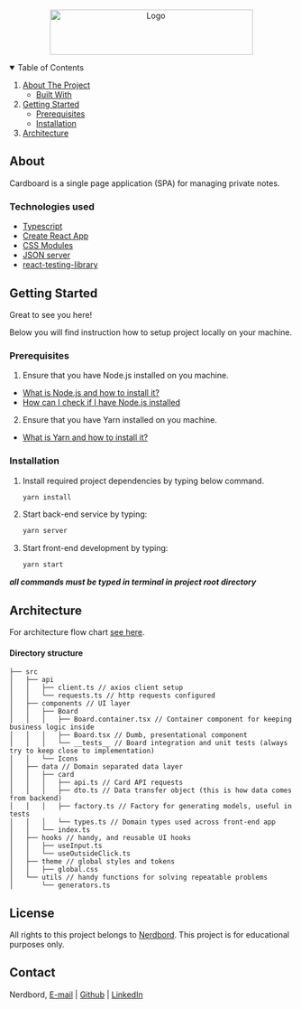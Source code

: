 <!-- PROJECT LOGO -->
<br />
<p align="center">
    <img src="https://images.prismic.io/nerdbord/0cc16003-70ab-4018-adde-ad44b9e5deee_Cardboard_logo.png?auto=compress,format" alt="Logo" width="360" height="80">
</p>

<!-- TABLE OF CONTENTS -->
<details open="open">

  <summary>Table of Contents</summary>
  
  
  <ol>
    <li>
      <a href="#about-the-project">About The Project</a>
      <ul>
        <li><a href="#built-with">Built With</a></li>
      </ul>
    </li>
    <li>
      <a href="#getting-started">Getting Started</a>
      <ul>
        <li><a href="#prerequisites">Prerequisites</a></li>
        <li><a href="#installation">Installation</a></li>
      </ul>
    </li>
      <li>
          <a href="#architecture">Architecture</a>
        </li>
  </ol>
</details>

<!-- ABOUT THE PROJECT -->

## About

<p id="about-the-project">Cardboard is a single page application (SPA) for managing private notes.</p>

### Technologies used

- [Typescript](https://www.typescriptlang.org/)
- [Create React App](https://create-react-app.dev/)
- [CSS Modules](https://create-react-app.dev/docs/adding-a-css-modules-stylesheet)
- [JSON server](https://github.com/typicode/json-server)
- [react-testing-library](https://testing-library.com/docs/react-testing-library/intro/)

<!-- GETTING STARTED -->

## Getting Started

Great to see you here!

Below you will find instruction how to setup project locally on your machine.

### Prerequisites

1. Ensure that you have Node.js installed on you machine.

- [What is Node.js and how to install it?](https://nodejs.org/en/)
- [How can I check if I have Node.js installed](https://docs.npmjs.com/downloading-and-installing-node-js-and-npm#checking-your-version-of-npm-and-nodejs)

2. Ensure that you have Yarn installed on you machine.

- [What is Yarn and how to install it?](https://yarnpkg.com/getting-started/install)

### Installation

1. Install required project dependencies by typing below command.
   ```sh
   yarn install
   ```
2. Start back-end service by typing:
   ```sh
   yarn server
   ```
3. Start front-end development by typing:
   ```sh
   yarn start
   ```

**_all commands must be typed in terminal in project root directory_**

<!-- USAGE EXAMPLES -->

## Architecture

For architecture flow chart [see here](https://whimsical.com/cardboard-Nt4fR5WBe2xUPSkf1ayHEG).

#### **Directory structure**

```
├── src
│   ├── api
│   │   ├── client.ts // axios client setup
│   │   └── requests.ts // http requests configured
│   ├── components // UI layer
│   │   ├── Board
│   │   │   ├── Board.container.tsx // Container component for keeping business logic inside
│   │   │   ├── Board.tsx // Dumb, presentational component
│   │   │   └── __tests__ // Board integration and unit tests (always try to keep close to implementation)
│   │   └── Icons
│   ├── data // Domain separated data layer
│   │   ├── card
│   │   │   ├── api.ts // Card API requests
│   │   │   ├── dto.ts // Data transfer object (this is how data comes from backend)
│   │   │   ├── factory.ts // Factory for generating models, useful in tests
│   │   │   └── types.ts // Domain types used across front-end app
│   │   └── index.ts
│   ├── hooks // handy, and reusable UI hooks
│   │   ├── useInput.ts
│   │   └── useOutsideClick.ts
│   ├── theme // global styles and tokens
│   │   ├── global.css
│   └── utils // handy functions for solving repeatable problems
│       └── generators.ts

```

<!-- LICENSE -->

## License

All rights to this project belongs to [Nerdbord](https://nerdbord.io). This project is for educational purposes only.

<!-- CONTACT -->

## Contact

Nerdbord, [E-mail](jakub@nerdbord.io) | [Github](https://github.com/nerdbord) | [LinkedIn](https://www.linkedin.com/company/79632271)
